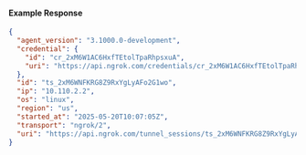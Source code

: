 <!-- Code generated for API Clients. DO NOT EDIT. -->

#### Example Response

```json
{
  "agent_version": "3.1000.0-development",
  "credential": {
    "id": "cr_2xM6W1AC6HxfTEtolTpaRhpsxuA",
    "uri": "https://api.ngrok.com/credentials/cr_2xM6W1AC6HxfTEtolTpaRhpsxuA"
  },
  "id": "ts_2xM6WNFKRG8Z9RxYgLyAFo2G1wo",
  "ip": "10.110.2.2",
  "os": "linux",
  "region": "us",
  "started_at": "2025-05-20T10:07:05Z",
  "transport": "ngrok/2",
  "uri": "https://api.ngrok.com/tunnel_sessions/ts_2xM6WNFKRG8Z9RxYgLyAFo2G1wo"
}
```
